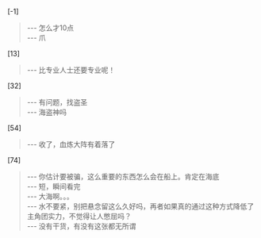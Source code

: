 
[-1] 
>--- 怎么才10点<br>
>--- 爪<br>

[13] 
>--- 比专业人士还要专业呢！<br>

[32] 
>--- 有问题，找盗圣<br>
>--- 海盗神吗<br>

[54] 
>--- 收了，血炼大阵有着落了<br>

[74] 
>--- 你估计要被骗，这么重要的东西怎么会在船上。肯定在海底<br>
>--- 短，瞬间看完<br>
>--- 大海啊。。。<br>
>--- 水不要紧，别把悬念留这么久好吗，再者如果真的通过这种方式降低了主角团实力，不觉得让人憋屈吗？<br>
>--- 没有干货，有没有这张都无所谓<br>
